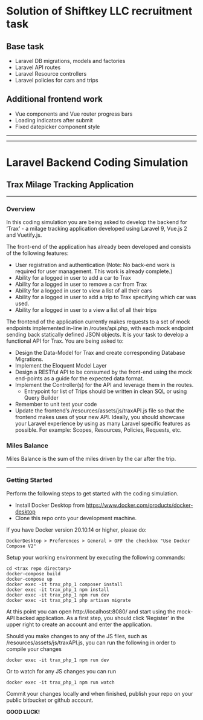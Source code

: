 # Solution of Shiftkey LLC recruitment task

## Base task

- Laravel DB migrations, models and factories
- Laravel API routes
- Laravel Resource controllers
- Laravel policies for cars and trips

## Additional frontend work

- Vue components and Vue router progress bars
- Loading indicators after submit
- Fixed datepicker component style

---
---

# Laravel Backend Coding Simulation

## Trax Milage Tracking Application

---

### Overview

In this coding simulation you are being asked to develop the backend for ‘Trax’ - a milage tracking application
developed using Laravel 9, Vue.js 2 and Vuetify.js.

The front-end of the application has already been developed and consists of the following features:

- User registration and authentication (Note: No back-end work is required for user management. This work is already
  complete.)
- Ability for a logged in user to add a car to Trax
- Ability for a logged in user to remove a car from Trax
- Ability for a logged in user to view a list of all their cars
- Ability for a logged in user to add a trip to Trax specifying which car was used.
- Ability for a logged in user to a view a list of all their trips

The frontend of the application currently makes requests to a set of mock endpoints implemented in-line in
/routes/api.php, with each mock endpoint sending back statically defined JSON objects. It is your task to develop a
functional API for Trax.
You are being asked to:

- Design the Data-Model for Trax and create corresponding Database Migrations.
- Implement the Eloquent Model Layer
- Design a RESTful API to be consumed by the front-end using the mock end-points as a guide for the expected data
  format.
- Implement the Controller(s) for the API and leverage them in the routes.
    - Entrypoint for list of Trips should be written in clean SQL or using Query Builder
- Remember to unit test your code
- Update the frontend’s /resources/assets/js/traxAPI.js file so that the frontend makes uses of your new API. Ideally,
  you should showcase your Laravel experience by using as many Laravel specific features as possible. For example:
  Scopes, Resources, Policies, Requests, etc.

### Miles Balance

Miles Balance is the sum of the miles driven by the car after the trip.

---

### Getting Started

Perform the following steps to get started with the coding simulation.

- Install Docker Desktop from https://www.docker.com/products/docker-desktop
- Clone this repo onto your development machine.

If you have Docker version 20.10.14 or higher, please do:

```
DockerDesktop > Preferences > General > OFF the checkbox "Use Docker Compose V2"
```

Setup your working environment by executing the following commands:

```
cd <trax repo directory>
docker-compose build
docker-compose up
docker exec -it trax_php_1 composer install
docker exec -it trax_php_1 npm install
docker exec -it trax_php_1 npm run dev
docker exec -it trax_php_1 php artisan migrate
```

At this point you can open http://localhost:8080/ and start using the mock-API backed application. As a first step, you
should click ‘Register’ in the upper right to create an account and enter the application.

Should you make changes to
any of the JS files, such as /resources/assets/js/traxAPI.js, you can run the following in order to compile your changes

```
docker exec -it trax_php_1 npm run dev
```

Or to watch for any JS changes you can run

```
docker exec -it trax_php_1 npm run watch
```

Commit your changes locally and when finished, publish your repo on your public bitbucket or github account.

**GOOD LUCK!**
